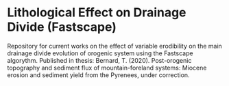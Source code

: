 # Lithological Effect on Drainage Divide (Fastscape)

Repository for current works on the effect of variable erodibility on the main drainage divide evolution of orogenic system using the Fastscape algorythm. Published in thesis:
Bernard, T. (2020). Post-orogenic topography and sediment flux of mountain-foreland systems: Miocene erosion and sediment yield from the Pyrenees, under correction.
